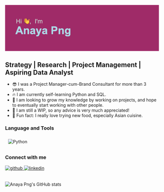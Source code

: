 <img src="https://github.com/anayapng/anayapng/blob/main/header.png">

## Strategy | Research | Project Management | Aspiring Data Analyst

- 😎  I was a Project Manager-cum-Brand Consultant for more than 3 years. 
- 🔥  I am currently self-learning Python and SQL.
- 🤝  I am looking to grow my knowledge by working on projects, and hope to eventually start working with other people. 
- 🏃  I am still a WIP, so any advice is very much appreciated! 
- 🍣  Fun fact: I really love trying new food, especially Asian cuisine. 


### Language and Tools  
<div align="left">  
<img style="margin: 10px" src="https://profilinator.rishav.dev/skills-assets/python-original.svg" alt="Python" height="50" />  
</div>

</td><td valign="top" width="33%">

### Connect with me  
<div align="left">
<a href="https://github.com/anayapng" target="_blank">
<img src=https://img.shields.io/badge/github-%2324292e.svg?&style=for-the-badge&logo=github&logoColor=white alt=github style="margin-bottom: 5px;" />
</a>
<a href="https://linkedin.com/in/png-ying-ying-anaya-03794b113/" target="_blank">
<img src=https://img.shields.io/badge/linkedin-%231E77B5.svg?&style=for-the-badge&logo=linkedin&logoColor=white alt=linkedin style="margin-bottom: 5px;" />
</a>  
</div>  
  
 <br/>  

  
![Anaya Png's GitHub stats](https://github-readme-stats.vercel.app/api?username=anayapng&show_icons=true&theme=dracula)

  
